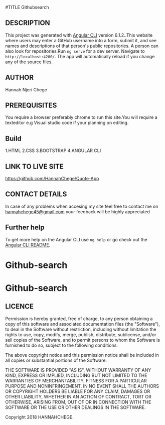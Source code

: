 #TITLE
Githubsearch

## DESCRIPTION

This project was generated with [Angular CLI](https://github.com/angular/angular-cli) version 6.1.2..This website where users may enter a GitHub username into a form, submit it, and see names and descriptions of that person's public repositories. A person can also look for repositories.Run `ng serve` for a dev server. Navigate to `http://localhost:4200/`. The app will automatically reload if you change any of the source files.


 ## AUTHOR
Hannah Njeri Chege

## PREREQUISITES

You require a browser preferably chrome to run this site.You will require a texteditor e.g Visual studio code if your planning on editing.

## Build

1.HTML
2.CSS
3.BOOTSTRAP
4.ANGULAR CLI

## LINK TO LIVE SITE

https://github.com/HannahChege/Quote-App


## CONTACT DETAILS

In case of any problems when accesing my site feel free to contact me on hannahchege45@gmail.com your feedback will be highly appreciated


## Further help

To get more help on the Angular CLI use `ng help` or go check out the [Angular CLI README](https://github.com/angular/angular-cli/blob/master/README.md).
# Github-search
# Github-search

## LICENCE

Permission is hereby granted, free of charge, to any person obtaining a copy of this software and associated documentation files (the "Software"), to deal in the Software without restriction, including without limitation the rights to use, copy, modify, merge, publish, distribute, sublicense, and/or sell copies of the Software, and to permit persons to whom the Software is furnished to do so, subject to the following conditions:

The above copyright notice and this permission notice shall be included in all copies or substantial portions of the Software.

THE SOFTWARE IS PROVIDED "AS IS", WITHOUT WARRANTY OF ANY KIND, EXPRESS OR IMPLIED, INCLUDING BUT NOT LIMITED TO THE WARRANTIES OF MERCHANTABILITY, FITNESS FOR A PARTICULAR PURPOSE AND NONINFRINGEMENT. IN NO EVENT SHALL THE AUTHORS OR COPYRIGHT HOLDERS BE LIABLE FOR ANY CLAIM, DAMAGES OR OTHER LIABILITY, WHETHER IN AN ACTION OF CONTRACT, TORT OR OTHERWISE, ARISING FROM, OUT OF OR IN CONNECTION WITH THE SOFTWARE OR THE USE OR OTHER DEALINGS IN THE SOFTWARE.

Copyright 2018 HANNAHCHEGE.
